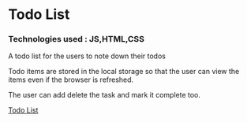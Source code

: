 # Todo List
### Technologies used : JS,HTML,CSS

A todo list for the users to note down their todos

Todo items are stored in the local storage so that the user can view the items even if the browser is refreshed.

The user can add delete the task and mark it complete too.

[Todo List](https://admiring-bohr-ae89fc.netlify.app/)
